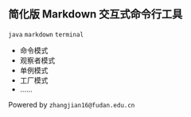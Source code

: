 ## 简化版 Markdown 交互式命令行工具

`java` `markdown` `terminal`

- 命令模式
- 观察者模式
- 单例模式
- 工厂模式
- ……

Powered by `zhangjian16@fudan.edu.cn` 
